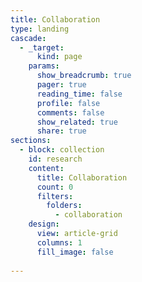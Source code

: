 ```yaml
---
title: Collaboration
type: landing
cascade:
  - _target:
      kind: page
    params:
      show_breadcrumb: true
      pager: true
      reading_time: false 
      profile: false  
      comments: false
      show_related: true
      share: true
sections:
  - block: collection
    id: research
    content:
      title: Collaboration
      count: 0
      filters:
        folders:
          - collaboration
    design:
      view: article-grid
      columns: 1
      fill_image: false
  
---
```

